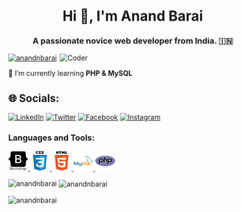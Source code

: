 <h1 align="center">Hi 👋, I'm Anand Barai</h1>
<h3 align="center">A passionate novice web developer from India. 🇮🇳 </h3>

<img align="right" alt="Coder" width="400" src="https://www.digitalsolutionservices.com/img/services/website1.gif">


<p align="left"> <a href="https://twitter.com/anandnbarai" target="blank"><img src="https://img.shields.io/twitter/follow/anandnbarai?logo=twitter&style=for-the-badge" alt="anandnbarai" /></a> </p>

🌱 I’m currently learning **PHP & MySQL**


## 🌐 Socials:
 [![LinkedIn](https://img.shields.io/badge/LinkedIn-%230077B5.svg?logo=linkedin&logoColor=white)](https://linkedin.com/in/anandnbarai) [![Twitter](https://img.shields.io/badge/Twitter-%231DA1F2.svg?logo=Twitter&logoColor=white)](https://twitter.com/anandnbarai) 
[![Facebook](https://img.shields.io/badge/Facebook-%231877F2.svg?logo=Facebook&logoColor=white)](https://facebook.com/anandnbarai) [![Instagram](https://img.shields.io/badge/Instagram-%23E4405F.svg?logo=Instagram&logoColor=white)](https://instagram.com/barai_anand)


<h3 align="left">Languages and Tools:</h3>
<p align="left"> <a href="https://getbootstrap.com" target="_blank" rel="noreferrer"> <img src="https://raw.githubusercontent.com/devicons/devicon/master/icons/bootstrap/bootstrap-plain-wordmark.svg" alt="bootstrap" width="40" height="40"/> </a> <a href="https://www.w3schools.com/css/" target="_blank" rel="noreferrer"> <img src="https://raw.githubusercontent.com/devicons/devicon/master/icons/css3/css3-original-wordmark.svg" alt="css3" width="40" height="40"/> </a> <a href="https://www.w3.org/html/" target="_blank" rel="noreferrer"> <img src="https://raw.githubusercontent.com/devicons/devicon/master/icons/html5/html5-original-wordmark.svg" alt="html5" width="40" height="40"/> </a> <a href="https://www.mysql.com/" target="_blank" rel="noreferrer"> <img src="https://raw.githubusercontent.com/devicons/devicon/master/icons/mysql/mysql-original-wordmark.svg" alt="mysql" width="40" height="40"/> </a> <a href="https://www.php.net" target="_blank" rel="noreferrer"> <img src="https://raw.githubusercontent.com/devicons/devicon/master/icons/php/php-original.svg" alt="php" width="40" height="40"/> </a> </p>

<p><img align="left" src="https://github-readme-stats.vercel.app/api/top-langs?username=anandnbarai&show_icons=true&locale=en&layout=compact" alt="anandnbarai" /></p>

<p>&nbsp;<img align="center" src="https://github-readme-stats.vercel.app/api?username=anandnbarai&show_icons=true&locale=en" alt="anandnbarai" /></p>

<p><img align="center" src="https://github-readme-streak-stats.herokuapp.com/?user=anandnbarai&" alt="anandnbarai" /></p>
